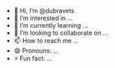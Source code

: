 - 👋 Hi, I’m @dubravets
- 👀 I’m interested in ...
- 🌱 I’m currently learning ...
- 💞️ I’m looking to collaborate on ...
- 📫 How to reach me ...
- 😄 Pronouns: ...
- ⚡ Fun fact: ...

<!---
dubravets/dubravets is a ✨ special ✨ repository because its `README.md` (this file) appears on your GitHub profile.
You can click the Preview link to take a look at your changes.
--->
